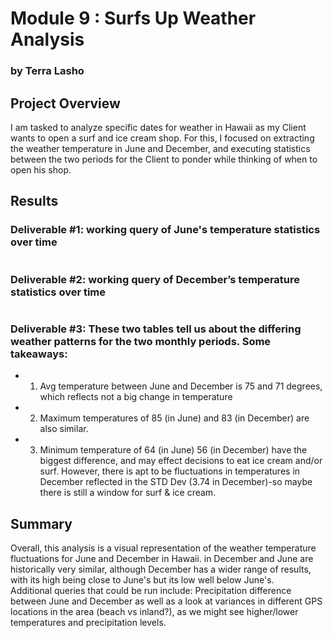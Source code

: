 # Module 9 : Surfs Up Weather Analysis

### by Terra Lasho

## Project Overview

I am tasked to analyze specific dates for weather in Hawaii as my Client wants to open a surf and ice cream shop. For this, I focused on extracting the weather temperature in June and December, and executing statistics between the two periods for the Client to ponder while thinking of when to open his shop.

## Results

### Deliverable #1: working query of June's temperature statistics over time
![]()

### Deliverable #2: working query of December’s temperature statistics over time
![]()

### Deliverable #3: These two tables tell us about the differing weather patterns for the two monthly periods. Some takeaways:
- 1) Avg temperature between June and December is 75 and 71 degrees, which reflects not a big change in temperature
- 2) Maximum temperatures of 85 (in June) and 83 (in December) are also similar.
- 3) Minimum temperature of 64 (in June) 56 (in December) have the biggest difference, and may effect decisions to eat ice cream and/or surf. However, there is apt to be fluctuations in temperatures in December reflected in the STD Dev (3.74 in December)-so maybe there is still a window for surf & ice cream.

## Summary
Overall, this analysis is a visual representation of the weather temperature fluctuations for June and December in Hawaii.  in December and June are historically very similar, although December has a wider range of results, with its high being close to June's but its low well below June's.  
Additional queries that could be run include: Precipitation difference between June and December as well as a look at variances in different GPS locations in the area (beach vs inland?), as we might see higher/lower temperatures and precipitation levels. 

